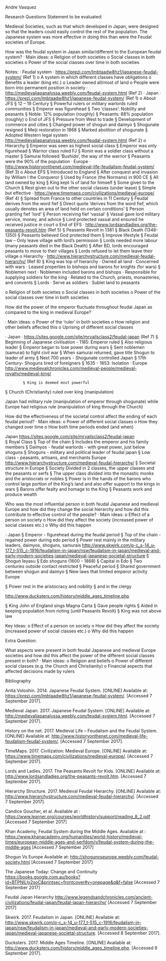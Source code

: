 

Andre Vasquez

Research Questions
Statement to be evaluated:

Medieval Societies, such as that which developed in Japan, were designed so that the leaders could easily control the rest of the population.  The Japanese system was more effective in doing this than were the Feudal societies of Europe.


How was the feudal system in Japan similar/different to the European feudal system?
·  	Main ideas:
o   Religion of both societies
o   Social classes in both societies
o   Power of the social classes over time in both societies

Notes:
·      Feudal system
·  	https://prezi.com/lmbtaadw8hz1/japanese-feudal-system/ (Ref 1)
o   A system in which different classes have obligations
o   Benefits a leader (king etc.)
o   Leader owned all/most of land
o   People were born into permanent position in society
·  	http://medievaljapanalyssa.weebly.com/feudal-system.html (Ref 2)
·      Japan
·  	https://prezi.com/lmbtaadw8hz1/japanese-feudal-system/ (Ref 1)
o   About JFS
§  12 – 19 Century
§  Powerful rulers or military warlords ruled communities
§  Emperor was figurehead
§  Two ‘classes’: Nobility and peasants
§  Noble: 12% population (roughly)
§  Peasants: 88% population (roughly)
o   End of JFS
§  Pressure from West to trade
§  Development of commerce and cities
§  Changed power of shogun and daimyo
§  Shogunate resigned
§  Meiji restoration in 1868
§  Marked abolition of shogunate
§  Adopted Western legal system
·  	http://medievaljapanalyssa.weebly.com/feudal-system.html (Ref 2)
o   Hierarchy
§  Emperor was seen as highest social class
§  Emperor was only figurehead
§  Warrior class ruled FJ
§  Ronin was a soldier class without a master
§  Samurai followed ‘Bushido’, the way of the warrior
§  Peasants were the 90% of the population
·      Europe
·  	http://www.historyonthenet.com/medieval-life-feudalism-feudal-system/ (Ref 3)
o   About EFS
§  Introduced to England
§  After conquest and invasion by William I the Conqueror
§  Used by France (the Normans) in 900 CE
§  All land owned by king
§  King kept ¼ of land for himself
§  Some given to the Church
§  Rest given out to the other social classes (under lease)
§  Simple but effective
·  	https://www.timemaps.com/civilizations/medieval-europe/ (Ref 4)
§  Spread from France to other countries in 11 Century
§  Feudal derives from the word fief
§  Direct quote ‘derives from the word fief, which usually denotes an area of land held on certain conditions’
§  Person granting fief ‘lord’
§  Person receiving fief ‘vassal’
§  Vassal gave lord military service, money, and advice
§  Lord protected vassal and ensured he received justice in court
o   End of EFS
·  	http://www.lordsandladies.org/the-peasants-revolt.htm (Ref 5)
§  Peasants Revolt in 1381
§  Black Death (1348-1350)
§  Peasants believed God protected them
§  Improve lifestyle
§  Feudal law – Only leave village with lord’s permission
§  Lords needed more labour (many peasants died in the Black Death)
§  After BD, lords encouraged peasants to move to their villages
§  Lords refused to let them leave their village
o   Hierarchy
·  	http://www.hierarchystructure.com/medieval-feudal-hierarchy/ (Ref 6)
§  King was top of hierarchy
·  	Owned all land
·  	Concerned with wars
·  	Leased properties to bishops and barons for knights (for wars)
§  Noblemen next
·  	Noblemen included barons and bishops
·  	Responsible for supplying soldiers for the king
·  	Related to the Church, priests, monasteries, and convents
§  Lords
·  	Serve as soldiers
·  	Sublet land to peasants

o   Religion of both societies
o   Social classes in both societies
o   Power of the social classes over time in both societies

How did the power of the emperor fluctuate throughout feudal Japan as compared to the king in medieval Europe?

·  	Main ideas:
o   Power of the ‘ruler’ in both societies
o   How religion and other beliefs affected this
o   Uprising of different social classes

·      Japan
·  	https://sites.google.com/site/mrvailsclass2/feudal-japan (Ref 7)
§  Beginning of Japanese civilisation - 1185: Emperor ruled
§  Also religious leader
§  Emperor began to lose power during wars
§  Sent noblemen (samurai) to fight civil war
§  When samurai returned, gave title Shogun to leader of army
§  Next 700 years - Shogunate controlled Japan
§  17th Century- Shoguns tired of foreigners
§  1635 - 1853: Isolation
·      Europe
 http://www.medievalchronicles.com/medieval-people/medieval-royalty/medieval-king/

 			§ King is deemed most powerful
§ Church (Christianity) ruled over king (manipulation)

Japan had military rule (manipulation of emperor through shogunate) while Europe had religious rule (manipulation of king through the Church)


How did the effectiveness of the societal control affect the ending of each feudal period?
·  	Main ideas:
o   Power of different social classes
o   How they changed over time
o   How both time periods ended (and when)





  Japan
https://sites.google.com/site/mrvailsclass2/feudal-japan  
				§  Royal Class
				§   Top of the chain
				§   Includes the emperor and his family members
				§   Daimyos - feudal warlords - with great power, just below shoguns
				§   Shoguns - military and political leader of feudal japan
				§   Low class - peasants, artisans, and merchants
	Europe
  	http://www.hierarchystructure.com/medieval-feudal-hierarchy/
§  Societal structure in Europe
§  Society Divided in 2 classes, the upper classes and the
     peasants or  serfs
§ The upper class divided into the monastic monks and the aristocrats
    or nobles
§   Power is in the hands of the barons who control large portion of the
     King’s land and also offer support to the kings in wars
§  Barons offer fealty and homage to the King
§  Peasants work and produce wealth


Who was the most influential person in both feudal Japanese and medieval Europe and how did they change the social hierarchy and how did this contribute to effective control of the people?
·  	Main ideas:
o   Effect of a person on society
o   How did they affect the society (increased power of social classes etc.)
o   Why did this happen


·      Japan
				§   Emperor - figurehead during the feudal period
				§   Top of the chain - regained power during edo period
				§   Power rest mainly in the military leaders, daimyos, shoguns,
     samurais
http://www.skwirk.com/p-c_s-14_u-177_t-515_c-1916/feudalism-in-japan/nsw/feudalism-in-japan/medieval-and-early-modern-societies-japan/medieval-japanese-societal-structure
			§  Shogun Ieyasu
				§  Edo shoguns (1600 - 1868)
§  Capital in Edo
§  Two centuries outside contact restricted
§  Peaceful period
§  Shared government between shogun and daimyo
§  New laws that limited emperor activity  
	Europe

§  Power rest in the aristocracy and nobility
§  and in the clergy


http://www.ducksters.com/history/middle_ages_timeline.php

§ King John of England sings Magna Carta
§ Gave people rights
§ Aided in keeping population from rioting (until Peasants Revolt)
§ King was not above law

Key Ideas:
o   Effect of a person on society
o   How did they affect the society (increased power of social classes etc.)
o   Why did this happen

Extra Question:

What aspects were present in both feudal Japanese and medieval Europe societies and how did this affect the power of the different social classes present in both?
·  	Main ideas:
o   Religion and beliefs
o   Power of different social classes (e.g. the Church and Christianity)
o   Financial aspects that affected decisions made by rulers









Bibliography

Anita Voloshin. 2014. Japanese Feudal System. [ONLINE] Available at: https://prezi.com/lmbtaadw8hz1/japanese-feudal-system/. [Accessed 7 September 2017].

Medieval Japan. 2017. Japanese Feudal System. [ONLINE] Available at: http://medievaljapanalyssa.weebly.com/feudal-system.html. [Accessed 7 September 2017].

History on the net. 2017. Medieval Life – Feudalism and the Feudal System. [ONLINE] Available at: http://www.historyonthenet.com/medieval-life-feudalism-feudal-system/. [Accessed 7 September 2017].

TimeMaps. 2017. Civilization: Medieval Europe. [ONLINE] Available at: https://www.timemaps.com/civilizations/medieval-europe/. [Accessed 7 September 2017].

Lords and Ladies. 2017. The Peasants Revolt for Kids. [ONLINE] Available at: http://www.lordsandladies.org/the-peasants-revolt.htm. [Accessed 7 September 2017].

Hierarchy Structure. 2017. Medieval Feudal Hierarchy. [ONLINE] Available at: http://www.hierarchystructure.com/medieval-feudal-hierarchy/. [Accessed 7 September 2017].

Candice Goucher, et al. Available at : https://www.learner.org/courses/worldhistory/support/reading_8_2.pdf [Accessed 7 September 2017]

Khan Academy, Feudal System during the Middle Ages. Available at : https://www.khanacademy.org/humanities/world-history/medieval-times/european-middle-ages-and-serfdom/v/feudal-system-during-the-middle-ages [Accessed 7 September 2017]

Shogun Vs Europe Available at: http://shogunvseurope.weebly.com/feudal-society.html
[Accessed 7 September 2017]

The Japanese Today: Change and Continuity
https://books.google.com.au/books?id=BTPNlLIy2soC&printsec=frontcover#v=onepage&q&f=false [Accessed 7 September 2017]

Feudal Japan Hierarchy http://www.legendsandchronicles.com/ancient-civilizations/feudal-japan/feudal-japan-hierarchy/ [Accessed 7 September 2017]

Skwirk. 2017. Feudalism in Japan. [ONLINE] Available at: http://www.skwirk.com/p-c_s-14_u-177_t-515_c-1916/feudalism-in-japan/nsw/feudalism-in-japan/medieval-and-early-modern-societies-japan/medieval-japanese-societal-structure. [Accessed 8 September 2017].

Ducksters. 2017. Middle Ages Timeline. [ONLINE] Available at: http://www.ducksters.com/history/middle_ages_timeline.php. [Accessed 8 September 2017].
